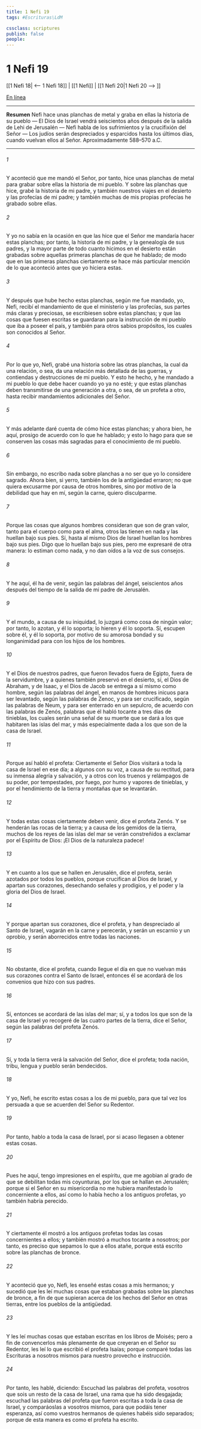```yaml
---
title: 1 Nefi 19
tags: #Escrituras\LdM

cssclass: scriptures
publish: false
people:
---
```


# 1 Nefi 19
[[1 Nefi 18| <-- 1 Nefi 18]] | [[1 Nefi]] | [[1 Nefi 20|1 Nefi 20 --> ]]

[En línea](https://churchofjesuschrist.org/study/scriptures/bofm/1-ne/19?lang=spa)

---
__Resumen__
Nefi hace unas planchas de metal y graba en ellas la historia de su pueblo — El Dios de Israel vendrá seiscientos años después de la salida de Lehi de Jerusalén — Nefi habla de los sufrimientos y la crucifixión del Señor — Los judíos serán despreciados y esparcidos hasta los últimos días, cuando vuelvan ellos al Señor. Aproximadamente 588–570 a.C.

---
###### 1 
Y aconteció que me mandó el Señor, por tanto, hice unas planchas de metal para grabar sobre ellas la historia de mi pueblo. Y sobre las planchas que hice, grabé la historia de mi padre, y también nuestros viajes en el desierto y las profecías de mi padre; y también muchas de mis propias profecías he grabado sobre ellas.

###### 2 
Y yo no sabía en la ocasión en que las hice que el Señor me mandaría hacer estas planchas; por tanto, la historia de mi padre, y la genealogía de sus padres, y la mayor parte de todo cuanto hicimos en el desierto están grabadas sobre aquellas primeras planchas de que he hablado; de modo que en las primeras planchas ciertamente se hace más particular mención de lo que aconteció antes que yo hiciera estas.

###### 3 
Y después que hube hecho estas planchas, según me fue mandado, yo, Nefi, recibí el mandamiento de que el ministerio y las profecías, sus partes más claras y preciosas, se escribiesen sobre estas planchas; y que las cosas que fuesen escritas se guardaran para la instrucción de mi pueblo que iba a poseer el país, y también para otros sabios propósitos, los cuales son conocidos al Señor.

###### 4 
Por lo que yo, Nefi, grabé una historia sobre las otras planchas, la cual da una relación, o sea, da una relación más detallada de las guerras, y contiendas y destrucciones de mi pueblo. Y esto he hecho, y he mandado a mi pueblo lo que debe hacer cuando yo ya no esté; y que estas planchas deben transmitirse de una generación a otra, o sea, de un profeta a otro, hasta recibir mandamientos adicionales del Señor.

###### 5 
Y más adelante daré cuenta de cómo hice estas planchas; y ahora bien, he aquí, prosigo de acuerdo con lo que he hablado; y esto lo hago para que se conserven las cosas más sagradas para el conocimiento de mi pueblo.

###### 6 
Sin embargo, no escribo nada sobre planchas a no ser que yo lo considere sagrado. Ahora bien, si yerro, también los de la antigüedad erraron; no que quiera excusarme por causa de otros hombres, sino por motivo de la debilidad que hay en mí, según la carne, quiero disculparme.

###### 7 
Porque las cosas que algunos hombres consideran que son de gran valor, tanto para el cuerpo como para el alma, otros las tienen en nada y las huellan bajo sus pies. Sí, hasta al mismo Dios de Israel huellan los hombres bajo sus pies. Digo que lo huellan bajo sus pies, pero me expresaré de otra manera: lo estiman como nada, y no dan oídos a la voz de sus consejos.

###### 8 
Y he aquí, él ha de venir, según las palabras del ángel, seiscientos años después del tiempo de la salida de mi padre de Jerusalén.

###### 9 
Y el mundo, a causa de su iniquidad, lo juzgará como cosa de ningún valor; por tanto, lo azotan, y él lo soporta; lo hieren y él lo soporta. Sí, escupen sobre él, y él lo soporta, por motivo de su amorosa bondad y su longanimidad para con los hijos de los hombres.

###### 10 
Y el Dios de nuestros padres, que fueron llevados fuera de Egipto, fuera de la servidumbre, y a quienes también preservó en el desierto, sí, el Dios de Abraham, y de Isaac, y el Dios de Jacob se entrega a sí mismo como hombre, según las palabras del ángel, en manos de hombres inicuos para ser levantado, según las palabras de Zenoc, y para ser crucificado, según las palabras de Neum, y para ser enterrado en un sepulcro, de acuerdo con las palabras de Zenós, palabras que él habló tocante a tres días de tinieblas, los cuales serán una señal de su muerte que se dará a los que habitaren las islas del mar, y más especialmente dada a los que son de la casa de Israel.

###### 11 
Porque así habló el profeta: Ciertamente el Señor Dios visitará a toda la casa de Israel en ese día; a algunos con su voz, a causa de su rectitud, para su inmensa alegría y salvación, y a otros con los truenos y relámpagos de su poder, por tempestades, por fuego, por humo y vapores de tinieblas, y por el hendimiento de la tierra y montañas que se levantarán.

###### 12 
Y todas estas cosas ciertamente deben venir, dice el profeta Zenós. Y se henderán las rocas de la tierra; y a causa de los gemidos de la tierra, muchos de los reyes de las islas del mar se verán constreñidos a exclamar por el Espíritu de Dios: ¡El Dios de la naturaleza padece!

###### 13 
Y en cuanto a los que se hallen en Jerusalén, dice el profeta, serán azotados por todos los pueblos, porque crucifican al Dios de Israel, y apartan sus corazones, desechando señales y prodigios, y el poder y la gloria del Dios de Israel.

###### 14 
Y porque apartan sus corazones, dice el profeta, y han despreciado al Santo de Israel, vagarán en la carne y perecerán, y serán un escarnio y un oprobio, y serán aborrecidos entre todas las naciones.

###### 15 
No obstante, dice el profeta, cuando llegue el día en que no vuelvan más sus corazones contra el Santo de Israel, entonces él se acordará de los convenios que hizo con sus padres.

###### 16 
Sí, entonces se acordará de las islas del mar; sí, y a todos los que son de la casa de Israel yo recogeré de las cuatro partes de la tierra, dice el Señor, según las palabras del profeta Zenós.

###### 17 
Sí, y toda la tierra verá la salvación del Señor, dice el profeta; toda nación, tribu, lengua y pueblo serán bendecidos.

###### 18 
Y yo, Nefi, he escrito estas cosas a los de mi pueblo, para que tal vez los persuada a que se acuerden del Señor su Redentor.

###### 19 
Por tanto, hablo a toda la casa de Israel, por si acaso llegasen a obtener estas cosas.

###### 20 
Pues he aquí, tengo impresiones en el espíritu, que me agobian al grado de que se debilitan todas mis coyunturas, por los que se hallan en Jerusalén; porque si el Señor en su misericordia no me hubiera manifestado lo concerniente a ellos, así como lo había hecho a los antiguos profetas, yo también habría perecido.

###### 21 
Y ciertamente él mostró a los antiguos profetas todas las cosas concernientes a ellos; y también mostró a muchos tocante a nosotros; por tanto, es preciso que sepamos lo que a ellos atañe, porque está escrito sobre las planchas de bronce.

###### 22 
Y aconteció que yo, Nefi, les enseñé estas cosas a mis hermanos; y sucedió que les leí muchas cosas que estaban grabadas sobre las planchas de bronce, a fin de que supieran acerca de los hechos del Señor en otras tierras, entre los pueblos de la antigüedad.

###### 23 
Y les leí muchas cosas que estaban escritas en los libros de Moisés; pero a fin de convencerlos más plenamente de que creyeran en el Señor su Redentor, les leí lo que escribió el profeta Isaías; porque comparé todas las Escrituras a nosotros mismos para nuestro provecho e instrucción.

###### 24 
Por tanto, les hablé, diciendo: Escuchad las palabras del profeta, vosotros que sois un resto de la casa de Israel, una rama que ha sido desgajada; escuchad las palabras del profeta que fueron escritas a toda la casa de Israel, y comparáoslas a vosotros mismos, para que podáis tener esperanza, así como vuestros hermanos de quienes habéis sido separados; porque de esta manera es como el profeta ha escrito.

